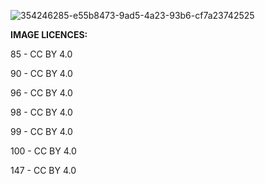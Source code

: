 
![354246285-e55b8473-9ad5-4a23-93b6-cf7a23742525](https://github.com/user-attachments/assets/2f2b7d61-e5f9-4e90-86f3-65b52dfcc983)

**IMAGE LICENCES:**

85 - CC BY 4.0

90 - CC BY 4.0

96 - CC BY 4.0

98 - CC BY 4.0

99 - CC BY 4.0

100 - CC BY 4.0

147 - CC BY 4.0

